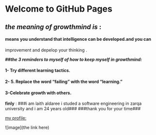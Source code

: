#  Welcome to GitHub Pages

## *the meaning of **growthmind** is* :

 #### means you understand that intelligence can be developed.and you can 
improvement and depelop your thinking .


***##the 3 reminders to myself of how to keep myself in growthmind:***

#### 1- Try different learning tactics.
#### 2- 5. Replace the word “failing” with the word “learning.”
#### 3-Celebrate growth with others.


**finly** :
###i am laith aldaree i studed a software engineering in zarqa university and i am 24 years old###
###thank you for your time###

[my profile:](https://github.com/laith-2020###)

![image](the link here)

